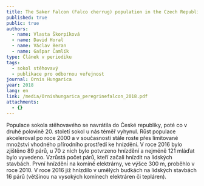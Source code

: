 ```yaml
---
title: The Saker Falcon (Falco cherrug) population in the Czech Republic in 2011–2018
published: true
public: true
authors:
  - name: Vlasta Škorpíková
  - name: David Horal
  - name: Václav Beran
  - name: Gašpar Čamlík
type: Článek v periodiku
tags:
  - sokol stěhovavý
  - publikace pro odbornou veřejnost
journal: Ornis Hungarica
year: 2018
lang: en
link: /media/Ornishungarica_peregrinefalcon_2018.pdf
attachments:
  - {}
---
```

Populace sokola stěhovavého se navrátila do České republiky, poté co v druhé polovině 20. století sokol u nás téměř vyhynul. Růst populace akceleroval po roce 2000 a v současnosti stále roste přes limitované množství vhodného přírodního prostředí ke hnízdění. V roce 2016 bylo zjištěno 89 párů, u 70 z nich bylo  potvrzeno hnízdění a nejméně 121 mláďat bylo vyvedeno. Vzrůstá počet párů, kteří začali hnízdit na lidských stavbách. První hnízdění na komíně elektrárny, ve výšce 300 m, proběhlo v roce 2010. V roce 2016 již hnízdilo v umělých budkách na lidských stavbách 16 párů (většinou na vysokých komínech elektráren či tepláren).
